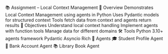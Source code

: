 📚 Assignment – Local Context Management
📝 Overview
Demonstrates Local Context Management using agents in Python
Uses Pydantic models for structured context
Tools fetch data from context and agents return results
🎯 Objectives
Understand local context handling
Implement agents with function tools
Manage data for different domains
🛠️ Tools
Python 3.10+
agents framework
Pydantic
Asyncio
Rich
🤖 Agents
🎓 Student Profile Agent
🏦 Bank Account Agent
📚 Library Book Agent
